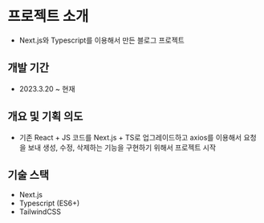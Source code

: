 # 프로젝트 소개

- Next.js와 Typescript를 이용해서 만든 블로그 프로젝트

## 개발 기간

- 2023.3.20 ~ 현재

## 개요 및 기획 의도

- 기존 React + JS 코드를 Next.js + TS로 업그레이드하고 axios를 이용해서 요청을 보내 생성, 수정, 삭제하는 기능을 구현하기 위해서 프로젝트 시작


## 기술 스택

- Next.js
- Typescript (ES6+)
- TailwindCSS